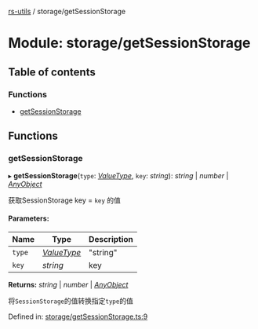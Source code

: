 [rs-utils](../README.md) / storage/getSessionStorage

# Module: storage/getSessionStorage

## Table of contents

### Functions

- [getSessionStorage](storage_getsessionstorage.md#getsessionstorage)

## Functions

### getSessionStorage

▸ **getSessionStorage**(`type`: [*ValueType*](helper_type.md#valuetype), `key`: *string*): *string* \| *number* \| [*AnyObject*](helper_type.md#anyobject)

获取SessionStorage key = `key` 的值

#### Parameters:

Name | Type | Description |
------ | ------ | ------ |
`type` | [*ValueType*](helper_type.md#valuetype) | "string" | "number" | "object" | "array"   |
`key` | *string* | key   |

**Returns:** *string* \| *number* \| [*AnyObject*](helper_type.md#anyobject)

将`SessionStorage`的值转换指定`type`的值

Defined in: [storage/getSessionStorage.ts:9](https://github.com/HanZhaorz/rs-utils/blob/c9a74b1/src/storage/getSessionStorage.ts#L9)
